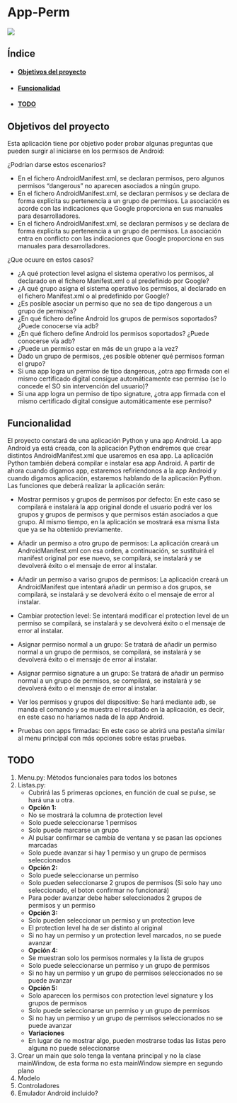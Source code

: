 # App-Perm
<p align="left">
   <img src="https://img.shields.io/badge/STATUS-EN%20DESAROLLO-green">
</p>

## Índice

* #### [Objetivos del proyecto](#objetivos-del-proyecto)
* #### [Funcionalidad](#funcionalidad)
* #### [TODO](#todo)

## Objetivos del proyecto
Esta aplicación tiene por objetivo poder probar algunas preguntas que pueden surgir al iniciarse en los permisos de Android:

¿Podrían darse estos escenarios?

* En el fichero AndroidManifest.xml, se declaran permisos, pero algunos permisos “dangerous” no aparecen asociados a ningún grupo.
* En el fichero AndroidManifest.xml, se declaran permisos y se declara de forma explícita su pertenencia a un grupo de permisos. La asociación es acorde con las indicaciones que Google proporciona en sus manuales para desarrolladores.
* En el fichero AndroidManifest.xml, se declaran permisos y se declara de forma explícita su pertenencia a un grupo de permisos. La asociación entra en conflicto con las indicaciones que Google proporciona en sus manuales para desarrolladores.

¿Que ocuure en estos casos?

* ¿A qué protection level asigna el sistema operativo los permisos, al declarado en el fichero Manifest.xml o al predefinido por Google?
* ¿A qué grupo asigna el sistema operativo los permisos, al declarado en el fichero Manifest.xml o al predefinido por Google?
* ¿Es posible asociar un permiso que no sea de tipo dangerous a un grupo de permisos?
* ¿En qué fichero define Android los grupos de permisos soportados? ¿Puede conocerse vía adb?
* ¿En qué fichero define Android los permisos soportados? ¿Puede conocerse vía adb?
* ¿Puede un permiso estar en más de un grupo a la vez?
* Dado un grupo de permisos, ¿es posible obtener qué permisos forman el grupo?
* Si una app logra un permiso de tipo dangerous, ¿otra app firmada con el mismo certificado digital consigue automáticamente ese permiso (se lo concede el SO sin intervención del usuario)?
* Si una app logra un permiso de tipo signature, ¿otra app firmada con el mismo certificado digital consigue automáticamente ese permiso?
  
## Funcionalidad
El proyecto constará de una aplicación Python y una app Android. La app Android ya está creada, con la aplicación Python endremos que crear distintos AndroidManifest.xml que usaremos en esa app. La aplicación Python también deberá compilar e instalar esa app Android. A partir de ahora cuando digamos app, estaremos refiriendonos a la app Android y cuando digamos aplicación, estaremos hablando de la aplicación Python. Las funciones que deberá realizar la aplicación serán:

* Mostrar permisos y grupos de permisos por defecto: En este caso se compilará e instalará la app original donde el usuario podrá ver los grupos y grupos de permisos y que permisos están asociados a que grupo. Al mismo tiempo, en la aplicación se mostrará esa misma lista que ya se ha obtenido previamente.

* Añadir un permiso a otro grupo de permisos: La aplicación creará un AndroidManifest.xml con esa orden, a continuación, se sustituirá el manifest original por ese nuevo, se compilará, se instalará y se devolverá éxito o el mensaje de error al instalar.

* Añadir un permiso a variso grupos de permisos: La aplicación creará un AndroidManifest que intentará añadir un permiso a dos grupos, se compilará, se instalará y se devolverá éxito o el mensaje de error al instalar.

* Cambiar protection level: Se intentará modificar el protection level de un permiso se compilará, se instalará y se devolverá éxito o el mensaje de error al instalar.

* Asignar permiso normal a un grupo: Se tratará de añadir un permiso normal a un grupo de permisos, se compilará, se instalará y se devolverá éxito o el mensaje de error al instalar.

* Asignar permiso signature a un grupo: Se tratará de añadir un permiso normal a un grupo de permisos, se compilará, se instalará y se devolverá éxito o el mensaje de error al instalar.

* Ver los permisos y grupos del dispositivo: Se hará mediante adb, se manda el comando y se muestra el resultado en la aplicación, es decir, en este caso no haríamos nada de la app Android.

* Pruebas con apps firmadas: En este caso se abrirá una pestaña similar al menu principal con más opciones sobre estas pruebas.

## TODO

1. Menu.py: Métodos funcionales para todos los botones  
2. Listas.py:
   <ul>
	   <li>Cubrirá las 5 primeras opciones, en función de cual se pulse, se hará una u otra.</li>
	   <li><b>Opción 1:</b></li>
	   <li>No se mostrará la columna de protection level</li>
	   <li>Solo puede seleccionarse 1 permisos</li>
	   <li>Solo puede marcarse un grupo</li>
	   <li>Al pulsar confirmar se cambia de ventana y se pasan las opciones marcadas </li>
	   <li>Solo puede avanzar si hay 1 permiso y un grupo de permisos seleccionados</li>
	   <li><b>Opción 2:</b></li>
	   <li>Solo puede seleccionarse un permiso</li>
	   <li>Solo pueden seleccionarse 2 grupos de permisos (Si solo hay uno seleccionado, el boton confirmar no funcionará)</li>
	   <li>Para poder avanzar debe haber seleccionados 2 grupos de permisos y un permiso</li>
	   <li><b>Opción 3:</b></li>
	   <li>Solo pueden seleccionar un permiso y un protection leve</li>
	   <li>El protection level ha de ser distinto al original</li>
	   <li>Si no hay un permiso y un protection level marcados, no se puede avanzar</li>
	   <li><b>Opción 4:</b></li>
	   <li>Se muestran solo los permisos normales y la lista de grupos</li>
	   <li>Solo puede seleccionarse un permiso y un grupo de permisos</li>
	   <li>Si no hay un permiso y un grupo de permisos seleccionados no se puede avanzar</li>
	   <li><b>Opción 5:</b></li>
	   <li>Solo aparecen los permisos con protection level signature y los grupos de permisos</li>
	   <li>Solo puede seleccionarse un permiso y un grupo de permisos</li>
	   <li>Si no hay un permiso y un grupo de permisos seleccionados no se puede avanzar</li>
	   <li><b>Variaciones</b></li>
	   <li>En lugar de no mostrar algo, pueden mostrarse todas las listas pero alguna no puede seleccionarse</li>
   </ul>
4. Crear un main que solo tenga la ventana principal y no la clase mainWindow, de esta forma no esta mainWindow siempre en segundo plano
5. Modelo
6. Controladores
7. Emulador Android incluido?
